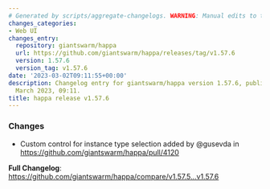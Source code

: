 ```yaml
---
# Generated by scripts/aggregate-changelogs. WARNING: Manual edits to this files will be overwritten.
changes_categories:
- Web UI
changes_entry:
  repository: giantswarm/happa
  url: https://github.com/giantswarm/happa/releases/tag/v1.57.6
  version: 1.57.6
  version_tag: v1.57.6
date: '2023-03-02T09:11:55+00:00'
description: Changelog entry for giantswarm/happa version 1.57.6, published on 02
  March 2023, 09:11.
title: happa release v1.57.6
---
```


<!-- Release notes generated using configuration in .github/release.yml at main -->

### Changes
* Custom control for instance type selection added by @gusevda in https://github.com/giantswarm/happa/pull/4120


**Full Changelog**: https://github.com/giantswarm/happa/compare/v1.57.5...v1.57.6

